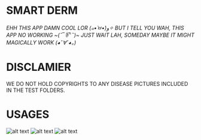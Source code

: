 # SMART DERM
_EHH THIS APP DAMN COOL LOR (๑•̀ㅂ•́)و✧_
_BUT I TELL YOU WAH, THIS APP NO WORKING ~(˶‾᷄ꈊ‾᷅˵)~_
_JUST WAIT LAH, SOMEDAY MAYBE IT MIGHT MAGICALLY WORK (◕ˇ∀ˇ◕。)_

# DISCLAMIER
WE DO NOT HOLD COPYRIGHTS TO ANY DISEASE PICTURES INCLUDED IN THE TEST FOLDERS.
# USAGES
![alt text](https://github.com/chien916/SUMM2022_ECE1898/blob/main/_readme/_preview1.jpg?raw=true)
![alt text](https://github.com/chien916/SUMM2022_ECE1898/blob/main/_readme/_preview2.jpg?raw=true)
![alt text](https://github.com/chien916/SUMM2022_ECE1898/blob/main/_readme/_preview3.jpg?raw=true)
